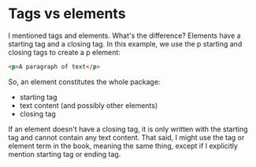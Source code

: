 # Tags vs elements

I mentioned tags and elements. What's the difference?
Elements have a starting tag and a closing tag. In this example, we use the p starting and closing tags to create a p element:

```html
<p>A paragraph of text</p>
```

So, an element constitutes the whole package:

- starting tag
- text content (and possibly other elements)
- closing tag

If an element doesn't have a closing tag, it is only written with the starting tag and cannot contain any text content.
That said, I might use the tag or element term in the book, meaning the same thing, except if I explicitly mention starting tag or ending tag.
